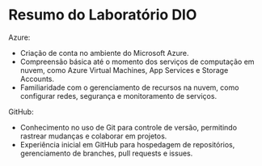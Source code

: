 # Resumo do Laboratório DIO

Azure:

- Criação de conta no ambiente do Microsoft Azure.
- Compreensão básica até o momento dos serviços de computação em nuvem, como Azure Virtual Machines, App Services e Storage Accounts.
- Familiaridade com o gerenciamento de recursos na nuvem, como configurar redes, segurança e monitoramento de serviços.

GitHub:

- Conhecimento no uso de Git para controle de versão, permitindo rastrear mudanças e colaborar em projetos.
- Experiência inicial em GitHub para hospedagem de repositórios, gerenciamento de branches, pull requests e issues.
